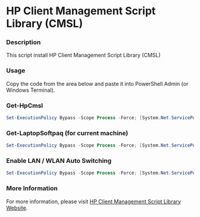 # HP Client Management Script Library (CMSL)

### Description

This script install HP Client Management Script Library (CMSL)

### Usage

Copy the code from the area below and paste it into PowerShell Admin (or Windows Terminal).

### Get-HpCmsl

```powershell
Set-ExecutionPolicy Bypass -Scope Process -Force; [System.Net.ServicePointManager]::SecurityProtocol = [System.Net.ServicePointManager]::SecurityProtocol -bor 3072; iex ((New-Object System.Net.WebClient).DownloadString('https://raw.githubusercontent.com/UsefulScripts01/HpModule/main/Get-HpCmsl.ps1'))
```

### Get-LaptopSoftpaq (for current machine)

```powershell
Set-ExecutionPolicy Bypass -Scope Process -Force; [System.Net.ServicePointManager]::SecurityProtocol = [System.Net.ServicePointManager]::SecurityProtocol -bor 3072; iex ((New-Object System.Net.WebClient).DownloadString('https://raw.githubusercontent.com/UsefulScripts01/HpModule/main/Get-LaptopSoftpaq.ps1'))
```

### Enable LAN / WLAN Auto Switching

```powershell
Set-ExecutionPolicy Bypass -Scope Process -Force; [System.Net.ServicePointManager]::SecurityProtocol = [System.Net.ServicePointManager]::SecurityProtocol -bor 3072; iex ((New-Object System.Net.WebClient).DownloadString('https://raw.githubusercontent.com/UsefulScripts01/HpModule/main/Get-LaptopSoftpaq.ps1'))
```


### More Information

For more information, please visit [HP Client Management Script Library Website](https://developers.hp.com/hp-client-management/doc/client-management-script-library).
